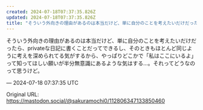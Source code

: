 ```yaml
---
created: 2024-07-18T07:37:35.826Z
updated: 2024-07-18T07:37:35.826Z
title: "そういう外向きの理由があるのは本当だけど、単に自分のことを考えたいだけだったら、[...]"
---
```


<p>そういう外向きの理由があるのは本当だけど、単に自分のことを考えたいだけだったら、privateな日記に書くことだってできるし、そのときもほとんど同じように考えを深められてる気がするから、やっぱりどこかで「私はここにいるよ」って知ってほしい願いが半分無意識にあるような気はする…。それってどうなのって思うけど。</p>

&mdash; 2024-07-18 07:37:35 UTC

Original URL: https://mastodon.social/@sakuramochi0/112806347133850460
